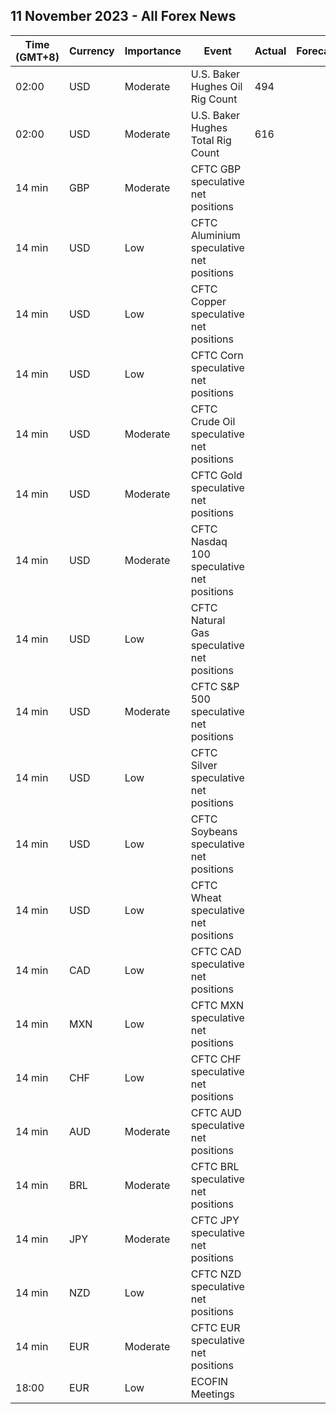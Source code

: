 ## 11 November 2023 - All Forex News

| Time (GMT+8) | Currency | Importance | Event | Actual | Forecast | Previous |
|------|----------|------------|-------|--------|----------|----------|
| 02:00 | USD | Moderate | U.S. Baker Hughes Oil Rig Count | 494 |  | 496 |
| 02:00 | USD | Moderate | U.S. Baker Hughes Total Rig Count | 616 |  | 618 |
| 14 min | GBP | Moderate | CFTC GBP speculative net positions |  |  | -20.4K |
| 14 min | USD | Low | CFTC Aluminium speculative net positions |  |  | 7.1K |
| 14 min | USD | Low | CFTC Copper speculative net positions |  |  | -17.2K |
| 14 min | USD | Low | CFTC Corn speculative net positions |  |  | -87.7K |
| 14 min | USD | Moderate | CFTC Crude Oil speculative net positions |  |  | 262.3K |
| 14 min | USD | Moderate | CFTC Gold speculative net positions |  |  | 163.4K |
| 14 min | USD | Moderate | CFTC Nasdaq 100 speculative net positions |  |  | 6.7K |
| 14 min | USD | Low | CFTC Natural Gas speculative net positions |  |  | -54.7K |
| 14 min | USD | Moderate | CFTC S&P 500 speculative net positions |  |  | 4.3K |
| 14 min | USD | Low | CFTC Silver speculative net positions |  |  | 20.2K |
| 14 min | USD | Low | CFTC Soybeans speculative net positions |  |  | 16.3K |
| 14 min | USD | Low | CFTC Wheat speculative net positions |  |  | -69.6K |
| 14 min | CAD | Low | CFTC CAD speculative net positions |  |  | -49.3K |
| 14 min | MXN | Low | CFTC MXN speculative net positions |  |  | 31.3K |
| 14 min | CHF | Low | CFTC CHF speculative net positions |  |  | -14.9K |
| 14 min | AUD | Moderate | CFTC AUD speculative net positions |  |  | -75.1K |
| 14 min | BRL | Moderate | CFTC BRL speculative net positions |  |  | 9.3K |
| 14 min | JPY | Moderate | CFTC JPY speculative net positions |  |  | -103.8K |
| 14 min | NZD | Low | CFTC NZD speculative net positions |  |  | -12.8K |
| 14 min | EUR | Moderate | CFTC EUR speculative net positions |  |  | 85.4K |
| 18:00 | EUR | Low | ECOFIN Meetings |  |  |  |

